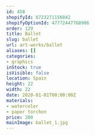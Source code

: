 ```yaml
---
id: 458
shopifyId: 8723271156042
shopifyOptionId: 47772447768906
order: 129
title: Ballet
slug: ballet
url: art-works/ballet
aliases: []
categories:
- graphics
inStock: true
isVisible: false
location: Spain
height: 22
width: 22
date: 2020-01-01T00:00:00Z
materials:
- watercolor
- paper torchon
price: 200
mainImage: ballet_1.jpg
---
```

